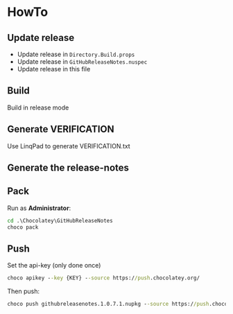 # HowTo

## Update release
- Update release in `Directory.Build.props`
- Update release in `GitHubReleaseNotes.nuspec`
- Update release in this file

## Build
Build in release mode

## Generate VERIFICATION
Use LinqPad to generate VERIFICATION.txt

## Generate the release-notes

## Pack
Run as **Administrator**:
``` cmd
cd .\Chocolatey\GitHubReleaseNotes
choco pack
```

## Push
Set the api-key (only done once)
``` cmd
choco apikey --key {KEY} --source https://push.chocolatey.org/
```

Then push:
``` cmd
choco push githubreleasenotes.1.0.7.1.nupkg --source https://push.chocolatey.org/
```